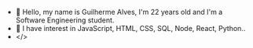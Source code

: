 - 👋 Hello, my name is Guilherme Alves, I'm 22 years old and I'm a Software Engineering student. 
- 🌱 I have interest in JavaScript, HTML, CSS, SQL, Node, React, Python..
-  </> 

<!---
SrDevGui/SrDevGui is a ✨ special ✨ repository because its `README.md` (this file) appears on your GitHub profile.
You can click the Preview link to take a look at your changes.
--->
